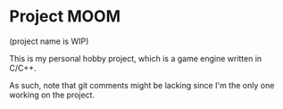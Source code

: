 # Project MOOM 

(project name is WIP)

This is my personal hobby project, which is a game engine written in C/C++.

As such, note that git comments might be lacking since I'm the only one working on the project.
